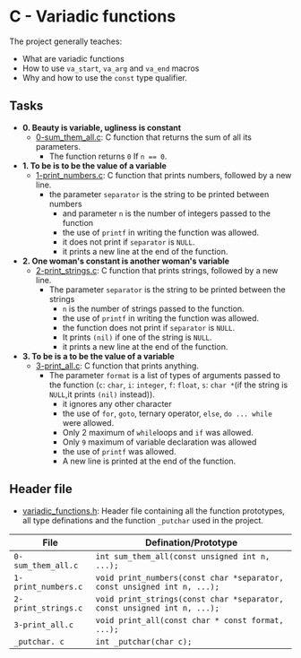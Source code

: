 # C - Variadic functions

The project generally teaches:
* What are variadic functions
* How to use `va_start`, `va_arg` and `va_end` macros
* Why and how to use the `const` type qualifier.

## Tasks

* **0. Beauty is variable, ugliness is constant**
  * [0-sum_them_all.c](0-sum_them_all.c): C function that returns the sum of all its parameters.
	  * The function returns `0` If `n == 0`.
* **1. To be is to be the value of a variable**
  * [1-print_numbers.c](1-print_numbers.c): C function that prints numbers, followed by a new line.
	  * the parameter `separator` is the string to be printed between numbers
		* and parameter `n` is the number of integers passed to the function
		* the use of `printf` in writing the function was allowed.
		* it does not print if `separator` is `NULL`.
		* it prints a new line at the end of the function.
* **2. One woman's constant is another woman's variable**
  * [2-print_strings.c](2-print_strings.c): C function that prints strings, followed by a new line.
	  * The parameter `separator` is the string to be printed between the strings
		* `n` is the number of strings passed to the function.
		* the use of `printf` in writing the function was allowed.
		* the function does not print if `separator` is `NULL`.
		* It prints `(nil)` if one of the string is `NULL`.
		* it prints a new line at the end of the function.
* **3. To be is a to be the value of a variable**
  * [3-print_all.c](3-print_all.c): C function that prints anything.
	  * The parameter `format` is a list of types of arguments passed to the function (`c`: `char`, `i`: `integer`, `f`: `float`, `s`: `char *`(if the string is `NULL`,it prints `(nil)` instead)).
		* it ignores any other character
		* the use of `for`, `goto`, ternary operator, `else`, `do ... while` were allowed.
		* Only 2 maximum of `while`loops  and `if` was allowed.
		* Only `9` maximum of variable declaration was allowed
		* the use of `printf` was allowed.
		* A new line is printed at the end of the function.

## Header file

* [variadic_functions.h](variadic_functions.h): Header file containing all the function prototypes, all type definations and the function  `_putchar` used in the project.

|File|Defination/Prototype|
|----|--------------------|
|`0-sum_them_all.c`|`int sum_them_all(const unsigned int n, ...);`|
|`1-print_numbers.c`|`void print_numbers(const char *separator, const unsigned int n, ...);`|
|`2-print_strings.c`|`void print_strings(const char *separator, const unsigned int n, ...);`|
|`3-print_all.c`|`void print_all(const char * const format, ...);`|
|`_putchar. c`|`int _putchar(char c);`|
